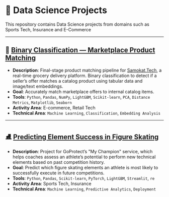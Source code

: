 # 📁 Data Science Projects

This repository contains Data Science projects from domains such as Sports Tech, Insurance and E-Commerce

---

## 🧠 [Binary Classification — Marketplace Product Matching](https://github.com/nirevexin/data-science-projects/tree/main/Binary%20Classification%20%E2%80%93%20Market%20Offers%20Matching)

* **Description**: Final-stage product matching pipeline for [Samokat.Tech](https://samokat.tech), a real-time grocery delivery platform. Binary classification to detect if a seller’s offer matches a catalog product using tabular data and image/text embeddings.
* **Goal**: Accurately match marketplace offers to internal catalog items.
* **Tools**: `Python`, `Pandas`, `NumPy`, `LightGBM`, `Scikit-learn`, `PCA`, `Distance Metrics`, `Matplotlib`, `Seaborn`
* **Activity Area**: E-commerce, Retail Tech
* **Technical Area**: `Machine Learning`, `Classification`, `Embedding Analysis`

---

## ⛸️ [Predicting Element Success in Figure Skating](https://github.com/nirevexin/data-science-projects/tree/main/Figure%20Skating%20Progress%20Forecasting)

* **Description**: Project for GoProtect’s "My Champion" service, which helps coaches assess an athlete’s potential to perform new technical elements based on past competition history.
* **Goal**: Predict which figure skating elements an athlete is most likely to successfully execute in future competitions.
* **Tools**: `Python`, `Pandas`, `Scikit-learn`, `PyTorch`, `LightGBM`, `Streamlit`, `re`
* **Activity Area**: Sports Tech, Insurance
* **Technical Area**: `Machine Learning`, `Predictive Analytics`, `Deployment`


